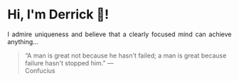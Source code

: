 # Hi, I'm Derrick 👋!
<p align="justify">I admire uniqueness and believe that a clearly focused mind can achieve anything...</p> 
<!-- #quote-start -->
<blockquote>&ldquo;A man is great not because he hasn't failed; a man is great because failure hasn't stopped him.&rdquo; &mdash; <footer>Confucius</footer></blockquote>
<!-- #quote-end -->
